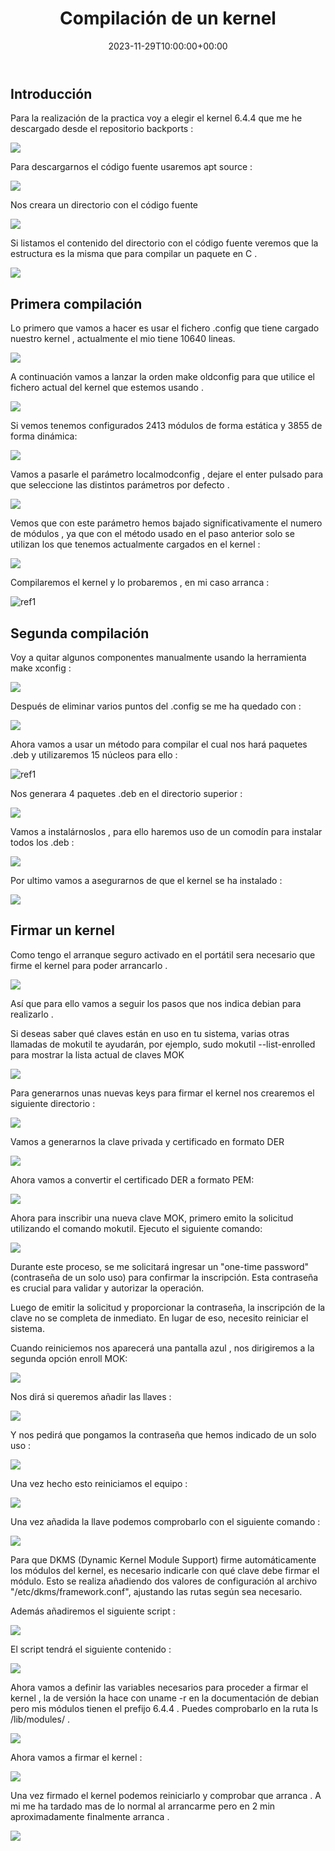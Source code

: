 ﻿---
title: "Compilación de un kernel"
date: 2023-11-29T10:00:00+00:00
description: Compilación de un kernel
tags: [Sistemas,ISO,ASO,Linux]
hero: images/sistemas/compilacion_de_un_kernel/compilacion_de_un_kernel.jpg
---



## Introducción

Para la realización de la practica voy a elegir el kernel 6.4.4 que me he descargado desde el repositorio backports :

![](../img/Aspose.Words.4794869c-382a-4c20-b046-83b787e9bd0a.001.jpeg)

Para descargarnos el código fuente usaremos apt source :

![](../img/Aspose.Words.4794869c-382a-4c20-b046-83b787e9bd0a.002.png)

Nos creara un directorio con el código fuente 

![](../img/Aspose.Words.4794869c-382a-4c20-b046-83b787e9bd0a.003.png)


Si listamos el contenido del directorio con el código fuente veremos que la estructura es la misma que para compilar un paquete en C .

![](../img/Aspose.Words.4794869c-382a-4c20-b046-83b787e9bd0a.004.jpeg)

## Primera compilación

Lo primero que vamos a hacer es usar el fichero .config que tiene cargado nuestro kernel , actualmente el mio tiene 10640 lineas.

![](../img/Aspose.Words.4794869c-382a-4c20-b046-83b787e9bd0a.005.png)

A continuación vamos a lanzar la orden make oldconfig para que utilice el fichero actual del kernel que estemos usando .

![](../img/Aspose.Words.4794869c-382a-4c20-b046-83b787e9bd0a.006.png)

Si vemos tenemos configurados 2413 módulos de forma estática y 3855 de forma dinámica:

![](../img/Aspose.Words.4794869c-382a-4c20-b046-83b787e9bd0a.007.png)

Vamos a pasarle el parámetro localmodconfig , dejare el enter pulsado para que seleccione las distintos parámetros por defecto .

![](../img/Aspose.Words.4794869c-382a-4c20-b046-83b787e9bd0a.008.png)

Vemos que con este parámetro hemos bajado significativamente el numero de módulos , ya que con el método usado en el paso anterior solo se utilizan los que tenemos actualmente cargados en el kernel :

![](../img/Aspose.Words.4794869c-382a-4c20-b046-83b787e9bd0a.009.png)

Compilaremos el kernel y lo probaremos , en mi caso arranca :

![ref1]

## Segunda compilación

Voy a quitar algunos componentes manualmente usando la herramienta make xconfig :

![](../img/Aspose.Words.4794869c-382a-4c20-b046-83b787e9bd0a.011.jpeg)

Después de eliminar varios puntos del .config se me ha quedado con : 

![](../img/Aspose.Words.4794869c-382a-4c20-b046-83b787e9bd0a.012.png)

Ahora vamos a usar un método para compilar el cual nos hará paquetes .deb y utilizaremos 15 núcleos para ello : 

![ref1]

Nos generara 4 paquetes .deb en el directorio superior :

![](../img/Aspose.Words.4794869c-382a-4c20-b046-83b787e9bd0a.013.jpeg)

Vamos a instalárnoslos , para ello haremos uso de un comodín para instalar  todos los .deb :

![](../img/Aspose.Words.4794869c-382a-4c20-b046-83b787e9bd0a.014.png)

Por ultimo vamos a asegurarnos de que el kernel se ha instalado :

![](../img/Aspose.Words.4794869c-382a-4c20-b046-83b787e9bd0a.015.png)



## Firmar un kernel

Como tengo el arranque seguro activado en el portátil sera necesario que firme el kernel para poder arrancarlo . 

![](../img/Aspose.Words.4794869c-382a-4c20-b046-83b787e9bd0a.016.png)

Así que para ello vamos a seguir los pasos que nos indica debian para realizarlo .

Si deseas saber qué claves están en uso en tu sistema, varias otras llamadas de mokutil te ayudarán, por ejemplo, sudo mokutil --list-enrolled para mostrar la lista actual de claves MOK

![](../img/Aspose.Words.4794869c-382a-4c20-b046-83b787e9bd0a.017.jpeg)

Para generarnos unas nuevas keys para firmar el kernel nos crearemos el siguiente directorio :

![](../img/Aspose.Words.4794869c-382a-4c20-b046-83b787e9bd0a.018.png)

Vamos a generarnos  la clave privada y certificado en formato DER

![](../img/Aspose.Words.4794869c-382a-4c20-b046-83b787e9bd0a.019.jpeg)

Ahora vamos a convertir el certificado DER a formato PEM:

![](../img/Aspose.Words.4794869c-382a-4c20-b046-83b787e9bd0a.020.png)

Ahora para inscribir una nueva clave MOK, primero emito la solicitud utilizando el comando mokutil. Ejecuto el siguiente comando:

![](../img/Aspose.Words.4794869c-382a-4c20-b046-83b787e9bd0a.021.png)

Durante este proceso, se me solicitará ingresar un "one-time password" (contraseña de un solo uso) para confirmar la inscripción. Esta contraseña es crucial para validar y autorizar la operación.

Luego de emitir la solicitud y proporcionar la contraseña, la inscripción de la clave no se completa de inmediato. En lugar de eso, necesito reiniciar el sistema.

Cuando reiniciemos nos aparecerá una pantalla azul , nos dirigiremos a la segunda opción enroll MOK:

![](../img/Aspose.Words.4794869c-382a-4c20-b046-83b787e9bd0a.022.jpeg)

Nos dirá si queremos añadir las llaves :

![](../img/Aspose.Words.4794869c-382a-4c20-b046-83b787e9bd0a.023.jpeg)

Y nos pedirá que pongamos la contraseña que hemos indicado de un solo uso :

![](../img/Aspose.Words.4794869c-382a-4c20-b046-83b787e9bd0a.024.jpeg)

Una vez hecho esto  reiniciamos el equipo : 

![](../img/Aspose.Words.4794869c-382a-4c20-b046-83b787e9bd0a.025.jpeg)

Una vez añadida la llave podemos comprobarlo con el siguiente comando :

![](../img/Aspose.Words.4794869c-382a-4c20-b046-83b787e9bd0a.026.png)

Para que DKMS (Dynamic Kernel Module Support) firme automáticamente los módulos del kernel, es necesario indicarle con qué clave debe firmar el módulo. Esto se realiza añadiendo dos valores de configuración al archivo "/etc/dkms/framework.conf", ajustando las rutas según sea necesario. 

Además añadiremos el siguiente script :

![](../img/Aspose.Words.4794869c-382a-4c20-b046-83b787e9bd0a.027.png)

El script tendrá el siguiente contenido :

![](../img/Aspose.Words.4794869c-382a-4c20-b046-83b787e9bd0a.028.png)

Ahora vamos a definir las variables necesarios para proceder a firmar el kernel , la de versión la hace con uname -r en la documentación de debian pero mis módulos tienen el prefijo 6.4.4 . Puedes comprobarlo en la ruta ls /lib/modules/ . 

![](../img/Aspose.Words.4794869c-382a-4c20-b046-83b787e9bd0a.029.png)

Ahora vamos a firmar el kernel :

![](../img/Aspose.Words.4794869c-382a-4c20-b046-83b787e9bd0a.030.png)

Una vez firmado el kernel podemos reiniciarlo y comprobar que arranca . A mi me ha tardado mas de lo normal al arrancarme pero en 2 min aproximadamente finalmente arranca .

![](../img/Aspose.Words.4794869c-382a-4c20-b046-83b787e9bd0a.031.png)


[ref1]: ../img/Aspose.Words.4794869c-382a-4c20-b046-83b787e9bd0a.010.png
